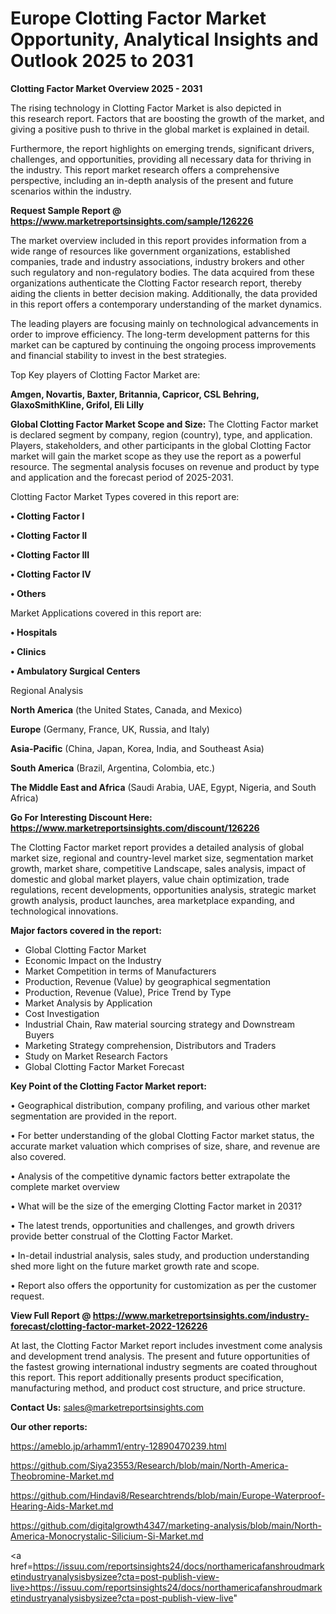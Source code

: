 # Europe Clotting Factor Market Opportunity, Analytical Insights and Outlook 2025 to 2031

<Strong> Clotting Factor Market Overview 2025 - 2031</strong>

The rising technology in Clotting Factor Market is also depicted in this research report. Factors that are boosting the growth of the market, and giving a positive push to thrive in the global market is explained in detail.

Furthermore, the report highlights on emerging trends, significant drivers, challenges, and opportunities, providing all necessary data for thriving in the industry. This report market research offers a comprehensive perspective, including an in-depth analysis of the present and future scenarios within the industry.

<strong>Request Sample Report @ <a href=https://www.marketreportsinsights.com/sample/126226>https://www.marketreportsinsights.com/sample/126226</a></strong>

The market overview included in this report provides information from a wide range of resources like government organizations, established companies, trade and industry associations, industry brokers and other such regulatory and non-regulatory bodies. The data acquired from these organizations authenticate the Clotting Factor research report, thereby aiding the clients in better decision making. Additionally, the data provided in this report offers a contemporary understanding of the market dynamics.

The leading players are focusing mainly on technological advancements in order to improve efficiency. The long-term development patterns for this market can be captured by continuing the ongoing process improvements and financial stability to invest in the best strategies.

Top Key players of Clotting Factor Market are:

<strong>Amgen, Novartis, Baxter, Britannia, Capricor, CSL Behring, GlaxoSmithKline, Grifol, Eli Lilly</strong>

<strong><b>Global Clotting Factor Market Scope and Size:</b></strong>
The Clotting Factor market is declared segment by company, region (country), type, and application. Players, stakeholders, and other participants in the global Clotting Factor market will gain the market scope as they use the report as a powerful resource. The segmental analysis focuses on revenue and product by type and application and the forecast period of 2025-2031.

Clotting Factor Market Types covered in this report are:

<strong>• Clotting Factor I

• Clotting Factor II

• Clotting Factor III

• Clotting Factor IV

• Others</strong>

Market Applications covered in this report are:

<strong>• Hospitals

• Clinics

• Ambulatory Surgical Centers</strong> 

Regional Analysis

<strong>North America</strong> (the United States, Canada, and Mexico)

<strong>Europe</strong> (Germany, France, UK, Russia, and Italy)

<strong>Asia-Pacific</strong> (China, Japan, Korea, India, and Southeast Asia)

<strong>South America</strong> (Brazil, Argentina, Colombia, etc.)

<strong>The Middle East and Africa</strong> (Saudi Arabia, UAE, Egypt, Nigeria, and South Africa)

<strong>Go For Interesting Discount Here: <a href=https://www.marketreportsinsights.com/discount/126226>https://www.marketreportsinsights.com/discount/126226</a></strong>

The Clotting Factor market report provides a detailed analysis of global market size, regional and country-level market size, segmentation market growth, market share, competitive Landscape, sales analysis, impact of domestic and global market players, value chain optimization, trade regulations, recent developments, opportunities analysis, strategic market growth analysis, product launches, area marketplace expanding, and technological innovations.

<strong><b>Major factors covered in the report:</b></strong>
<ul>
  <li>Global Clotting Factor Market </li>
  <li>Economic Impact on the Industry</li>
  <li>Market Competition in terms of Manufacturers</li>
  <li>Production, Revenue (Value) by geographical segmentation</li>
  <li>Production, Revenue (Value), Price Trend by Type</li>
  <li>Market Analysis by Application</li>
  <li>Cost Investigation</li>
  <li>Industrial Chain, Raw material sourcing strategy and Downstream Buyers</li>
  <li>Marketing Strategy comprehension, Distributors and Traders</li>
  <li>Study on Market Research Factors</li>
  <li>Global Clotting Factor Market Forecast</li>
</ul>

<strong><b>Key Point of the Clotting Factor Market report:</b></strong>

• Geographical distribution, company profiling, and various other market segmentation are provided in the report.

• For better understanding of the global Clotting Factor market status, the accurate market valuation which comprises of size, share, and revenue are also covered.

• Analysis of the competitive dynamic factors better extrapolate the complete market overview

• What will be the size of the emerging Clotting Factor market in 2031?

• The latest trends, opportunities and challenges, and growth drivers provide better construal of the Clotting Factor Market.

• In-detail industrial analysis, sales study, and production understanding shed more light on the future market growth rate and scope.

• Report also offers the opportunity for customization as per the customer request.

<strong><b>View Full Report @ <a href=https://www.marketreportsinsights.com/industry-forecast/clotting-factor-market-2022-126226>https://www.marketreportsinsights.com/industry-forecast/clotting-factor-market-2022-126226</a></b></strong>


At last, the Clotting Factor Market report includes investment come analysis and development trend analysis. The present and future opportunities of the fastest growing international industry segments are coated throughout this report. This report additionally presents product specification, manufacturing method, and product cost structure, and price structure.

<strong>Contact Us:</strong>
sales@marketreportsinsights.com

<strong>Our other reports:</strong>

<a href=https://ameblo.jp/arhamm1/entry-12890470239.html>https://ameblo.jp/arhamm1/entry-12890470239.html</a>

<a href=https://github.com/Siya23553/Research/blob/main/North-America-Theobromine-Market.md>https://github.com/Siya23553/Research/blob/main/North-America-Theobromine-Market.md</a>

<a href=https://github.com/Hindavi8/Researchtrends/blob/main/Europe-Waterproof-Hearing-Aids-Market.md>https://github.com/Hindavi8/Researchtrends/blob/main/Europe-Waterproof-Hearing-Aids-Market.md</a>

<a href=https://github.com/digitalgrowth4347/marketing-analysis/blob/main/North-America-Monocrystalic-Silicium-Si-Market.md>https://github.com/digitalgrowth4347/marketing-analysis/blob/main/North-America-Monocrystalic-Silicium-Si-Market.md</a>

<a href=https://issuu.com/reportsinsights24/docs/northamericafanshroudmarketindustryanalysisbysizee?cta=post-publish-view-live>https://issuu.com/reportsinsights24/docs/northamericafanshroudmarketindustryanalysisbysizee?cta=post-publish-view-live</a>"
